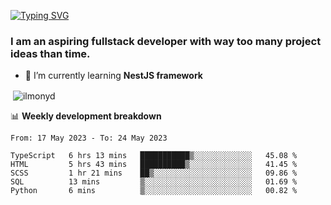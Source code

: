 [![Typing SVG](https://readme-typing-svg.herokuapp.com?color=%23e07a5f&size=40&center=false&vCenter=true&multiline=true&width=900&height=70&lines=Hi%2C+my+name+is+Oleg)](https://git.io/typing-svg)

<h3>
  I am an aspiring fullstack developer with way too many project ideas than time.</h3>

- 🌱 I’m currently learning **NestJS framework**

<p align="left">
</p>






<p>&nbsp;<img align="center" src="https://github-readme-stats.vercel.app/api?username=ilmonyd&show_icons=true&theme=calm&locale=en" alt="ilmonyd" /></p>


📊 **Weekly development breakdown**
<!--START_SECTION:waka-->

```text
From: 17 May 2023 - To: 24 May 2023

TypeScript   6 hrs 13 mins   ███████████▒░░░░░░░░░░░░░   45.08 %
HTML         5 hrs 43 mins   ██████████▒░░░░░░░░░░░░░░   41.45 %
SCSS         1 hr 21 mins    ██▒░░░░░░░░░░░░░░░░░░░░░░   09.86 %
SQL          13 mins         ▒░░░░░░░░░░░░░░░░░░░░░░░░   01.69 %
Python       6 mins          ▒░░░░░░░░░░░░░░░░░░░░░░░░   00.82 %
```

<!--END_SECTION:waka-->
